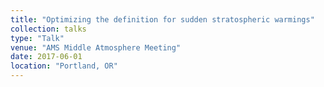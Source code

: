 ```yaml
---
title: "Optimizing the definition for sudden stratospheric warmings"
collection: talks
type: "Talk"
venue: "AMS Middle Atmosphere Meeting"
date: 2017-06-01
location: "Portland, OR"
---
```


